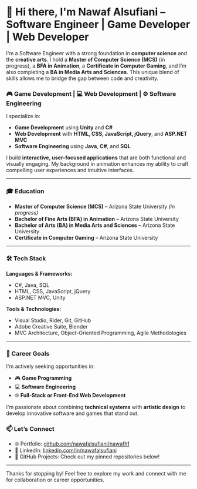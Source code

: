 # 👋 Hi there, I'm Nawaf Alsufiani – Software Engineer | Game Developer | Web Developer

I'm a Software Engineer with a strong foundation in **computer science** and the **creative arts**. I hold a **Master of Computer Science (MCS)** (in progress), a **BFA in Animation**, a **Certificate in Computer Gaming**, and I’m also completing a **BA in Media Arts and Sciences**. This unique blend of skills allows me to bridge the gap between code and creativity.

### 🎮 Game Development | 💻 Web Development | ⚙️ Software Engineering

I specialize in:
- **Game Development** using **Unity** and **C#**
- **Web Development** with **HTML, CSS, JavaScript, jQuery**, and **ASP.NET MVC**
- **Software Engineering** using **Java**, **C#**, and **SQL**

I build **interactive, user-focused applications** that are both functional and visually engaging. My background in animation enhances my ability to craft compelling user experiences and intuitive interfaces.


---

### 🎓 Education

- **Master of Computer Science (MCS)** – Arizona State University *(in progress)*
- **Bachelor of Fine Arts (BFA) in Animation** – Arizona State University  
- **Bachelor of Arts (BA) in Media Arts and Sciences** – Arizona State University  
- **Certificate in Computer Gaming** – Arizona State University



---

### 🛠 Tech Stack

**Languages & Frameworks:**
- C#, Java, SQL  
- HTML, CSS, JavaScript, jQuery  
- ASP.NET MVC, Unity

**Tools & Technologies:**
- Visual Studio, Rider, Git, GitHub  
- Adobe Creative Suite, Blender  
- MVC Architecture, Object-Oriented Programming, Agile Methodologies

---

### 🚀 Career Goals

I'm actively seeking opportunities in:
- 🎮 **Game Programming**
- 💻 **Software Engineering**
- 🌐 **Full-Stack or Front-End Web Development**

I'm passionate about combining **technical systems** with **artistic design** to develop innovative software and games that stand out.



### 📫 Let’s Connect

- 🌐 Portfolio: [github.com/nawafalsufiani/nawafh1](https://github.com/nawafalsufiani/nawafh1)
- 💼 LinkedIn: [linkedin.com/in/nawafalsufiani](https://www.linkedin.com/in/nawafalsufiani)  
- 🧠 GitHub Projects: Check out my pinned repositories below!

---

Thanks for stopping by! Feel free to explore my work and connect with me for collaboration or career opportunities.
